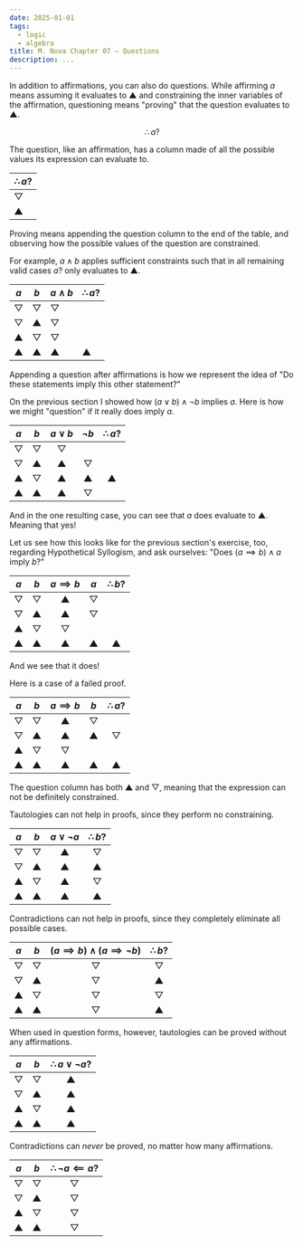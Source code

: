 ```yaml
---
date: 2025-01-01
tags:
  - logic
  - algebra
title: M. Nova Chapter 07 — Questions
description: ...
---
```


In addition to affirmations, you can also do questions. While affirming $a$ means assuming it evaluates to $▲$ and constraining the inner variables of the affirmation, questioning means "proving" that the question evaluates to $▲$.

$$\therefore a?$$

The question, like an affirmation, has a column made of all the possible values its expression can evaluate to.

| $\therefore a?$ |
| --------------- |
| $▽$             |
| $▲$             |

Proving means appending the question column to the end of the table, and observing how the possible values of the question are constrained.

For example, $a \land b$ applies sufficient constraints such that in all remaining valid cases $a?$ only evaluates to $▲$.

| $a$ | $b$ | $a \land b$ | $\therefore a?$ |
| --- | --- | ----------- | --------------- |
| $▽$ | $▽$ | $▽$         |                 |
| $▽$ | $▲$ | $▽$         |                 |
| $▲$ | $▽$ | $▽$         |                 |
| $▲$ | $▲$ | $▲$         | $▲$             |

Appending a question after affirmations is how we represent the idea of "Do these statements imply this other statement?"

On the previous section I showed how $(a \lor b) \land \lnot b$ implies $a$. Here is how we might "question" if it really does imply $a$.

| $a$ | $b$ | $a \lor b$ | $\lnot b$ | $\therefore a?$ |
| :-: | :-: | :--------: | :------: | :-------------: |
| $▽$ | $▽$ |    $▽$     |          |                 |
| $▽$ | $▲$ |    $▲$     |   $▽$    |                 |
| $▲$ | $▽$ |    $▲$     |   $▲$    |       $▲$       |
| $▲$ | $▲$ |    $▲$     |   $▽$    |                 |

And in the one resulting case, you can see that $a$ does evaluate to $▲$. Meaning that yes!

Let us see how this looks like for the previous section's exercise, too, regarding Hypothetical Syllogism, and ask ourselves: "Does $(a \implies b) \land a$ imply $b$?"

| $a$ | $b$ | $a \implies b$ | $a$ | $\therefore b?$ |
| :-: | :-: | :------------: | :-: | :-------------: |
| $▽$ | $▽$ |      $▲$       | $▽$ |                 |
| $▽$ | $▲$ |      $▲$       | $▽$ |                 |
| $▲$ | $▽$ |      $▽$       |     |                 |
| $▲$ | $▲$ |      $▲$       | $▲$ |       $▲$       |

And we see that it does!

Here is a case of a failed proof.

| $a$ | $b$ | $a \implies b$ | $b$ | $\therefore a?$ |
| :-: | :-: | :------------: | :-: | :-------------: |
| $▽$ | $▽$ |      $▲$       | $▽$ |                 |
| $▽$ | $▲$ |      $▲$       | $▲$ |       $▽$       |
| $▲$ | $▽$ |      $▽$       |     |                 |
| $▲$ | $▲$ |      $▲$       | $▲$ |       $▲$       |

The question column has both $▲$ and $▽$, meaning that the expression can not be definitely constrained.

Tautologies can not help in proofs, since they perform no constraining.

| $a$ | $b$ | $a \lor \lnot a$ | $\therefore b?$ |
| :-: | :-: | :-------------: | :-------------: |
| $▽$ | $▽$ |       $▲$       |       $▽$       |
| $▽$ | $▲$ |       $▲$       |       $▲$       |
| $▲$ | $▽$ |       $▲$       |       $▽$       |
| $▲$ | $▲$ |       $▲$       |       $▲$       |

Contradictions can not help in proofs, since they completely eliminate all possible cases.

| $a$ | $b$ | $(a \implies b) \land (a \implies \lnot b)$ | $\therefore b?$ |
| :-: | :-: | :----------------------------------------: | :-------------: |
| $▽$ | $▽$ |                    $▽$                     |       $▽$       |
| $▽$ | $▲$ |                    $▽$                     |       $▲$       |
| $▲$ | $▽$ |                    $▽$                     |       $▽$       |
| $▲$ | $▲$ |                    $▽$                     |       $▲$       |

When used in question forms, however, tautologies can be proved without any affirmations.

| $a$ | $b$ | $\therefore a \lor \lnot a?$ |
| :-: | :-: | :-------------------------: |
| $▽$ | $▽$ |             $▲$             |
| $▽$ | $▲$ |             $▲$             |
| $▲$ | $▽$ |             $▲$             |
| $▲$ | $▲$ |             $▲$             |

Contradictions can _never_ be proved, no matter how many affirmations.

| $a$ | $b$ | $\therefore \lnot a \impliedby a?$ |
| :-: | :-: | :-------------------------------: |
| $▽$ | $▽$ |                $▽$                |
| $▽$ | $▲$ |                $▽$                |
| $▲$ | $▽$ |                $▽$                |
| $▲$ | $▲$ |                $▽$                |

